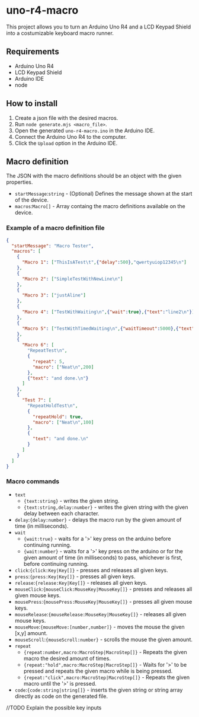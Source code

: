 # uno-r4-macro


This project allows you to turn an Arduino Uno R4 and a LCD Keypad Shield into a costumizable keyboard macro runner.

## Requirements

* Arduino Uno R4
* LCD Keypad Shield
* Arduino IDE
* node

## How to install

1. Create a json file with the desired macros.
2. Run `node generate.mjs <macro_file>`.
3. Open the generated `uno-r4-macro.ino` in the Arduino IDE.
4. Connect the Arduino Uno R4 to the computer.
5. Click the `Upload` option in the Arduino IDE.

## Macro definition

The JSON with the macro definitions should be an object with the given properties.

* `startMessage`:`string` - (Optional) Defines the message shown at the start of the device.
* `macros`:`Macro[]` - Array containg the macro definitions available on the device.


### Example of a macro definition file
```json
{
  "startMessage": "Macro Tester",
  "macros": [
    {
      "Macro 1": ["ThisIsATest\t",{"delay":500},"qwertyuiop12345\n"]
    },
    {
      "Macro 2": ["SimpleTestWithNewLine\n"]
    },
    {
      "Macro 3": ["justAline"]
    },
    {
      "Macro 4": ["TestWithWaiting\n",{"wait":true},{"text":"line2\n"}]
    },
    {
      "Macro 5": ["TestWithTimedWaiting\n",{"waitTimeout":5000},{"text":"and done.\n"}]
    },
    {
      "Macro 6": [
        "RepeatTest\n",
        {
          "repeat": 5,
          "macro": ["Neat\n",200]
        },
        {"text": "and done.\n"}
      ]
    },
    {
      "Test 7": [
        "RepeatHoldTest\n",
        {
          "repeatHold": true,
          "macro": ["Neat\n",100]
        },
        {
          "text": "and done.\n"
        }
      ]
    }
  ]
}
```


### Macro commands

* `text`
  * `{text:string}` - writes the given string.
  * `{text:string,delay:number}` - writes the given string with the given delay between each character.
* `delay`:`{delay:number}` - delays the macro run by the given amount of time (in milliseconds).
* `wait`
  * `{wait:true}` - waits for a '>' key press on the arduino before continuing running.
  * `{wait:number}` - waits for a '>' key press on the arduino or for the given amount of time (in milliseconds) to pass, whichever is first, before continuing running.
* `click`:`{click:Key|Key[]}` - presses and releases all given keys.
* `press`:`{press:Key|Key[]}` - presses all given keys.
* `release`:`{release:Key|Key[]}` - releases all given keys.
* `mouseClick`:`{mouseClick:MouseKey|MouseKey[]}` - presses and releases all given mouse keys.
* `mousePress`:`{mousePress:MouseKey|MouseKey[]}` - presses all given mouse keys.
* `mouseRelease`:`{mouseRelease:MouseKey|MouseKey[]}` - releases all given mouse keys.
* `mouseMove`:`{mouseMove:[number,number]}` - moves the mouse the given \[x,y\] amount.
* `mouseScroll`:`{mouseScroll:number}` - scrolls the mouse the given amount.
* `repeat`
  * `{repeat:number,macro:MacroStep|MacroStep[]}` -  Repeats the given macro the desired amount of times.
  * `{repeat:"hold",macro:MacroStep|MacroStep[]}` -  Waits for '>' to be pressed and repeats the given macro while is being pressed.
  * `{repeat:"click",macro:MacroStep|MacroStep[]}` -  Repeats the given macro until the '>' is pressed.
* `code`:`{code:string|string[]}` - inserts the given string or string array directly as code on the generated file.

//TODO Explain the possible key inputs